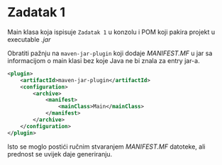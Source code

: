 # Zadatak 1

Main klasa koja ispisuje `Zadatak 1` u konzolu i POM koji pakira projekt u executable *.jar*

Obratiti pažnju na `maven-jar-plugin` koji dodaje *MANIFEST.MF* u jar sa informacijom o main klasi bez koje Java ne bi znala za entry jar-a.

```xml
<plugin>
    <artifactId>maven-jar-plugin</artifactId>
    <configuration>
        <archive>
            <manifest>
                <mainClass>Main</mainClass>
            </manifest>
        </archive>
    </configuration>
</plugin>
```

Isto se moglo postići ručnim stvaranjem *MANIFEST.MF* datoteke, ali prednost se uvijek daje generiranju.
